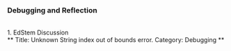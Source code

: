 ### Debugging and Reflection
<br/>
1. EdStem Discussion
<br/>
** Title: Unknown String index out of bounds error.
Category: Debugging **
